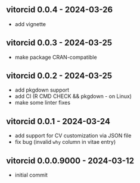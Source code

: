 ## vitorcid 0.0.4 - 2024-03-26
* add vignette

## vitorcid 0.0.3 - 2024-03-25
* make package CRAN-compatible

## vitorcid 0.0.2 - 2024-03-25
* add pkgdown support
* add CI (R CMD CHECK && pkgdown - on Linux)
* make some linter fixes

## vitorcid 0.0.1 - 2024-03-24
* add support for CV customization via JSON file
* fix bug (invalid `why` column in vitae entry)

## vitorcid 0.0.0.9000 - 2024-03-12
* initial commit
